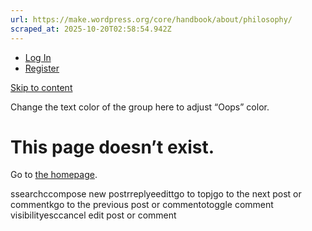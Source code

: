 ```yaml
---
url: https://make.wordpress.org/core/handbook/about/philosophy/
scraped_at: 2025-10-20T02:58:54.942Z
---
```


- [Log In](https://login.wordpress.org/?redirect_to=https%3A%2F%2Fmake.wordpress.org%2Fcore%2Fhandbook%2Fabout%2Fphilosophy%2F&locale=en_US)
- [Register](https://login.wordpress.org/register?locale=en_US)

[Skip to content](https://make.wordpress.org/core/handbook/about/philosophy/#wp--skip-link--target)

Change the text color of the group here to adjust “Oops” color.

# This page doesn’t exist.

Go to [the homepage](https://make.wordpress.org/core/).

ssearchccompose new postrreplyeedittgo to topjgo to the next post or commentkgo to the previous post or commentotoggle comment visibilityesccancel edit post or comment